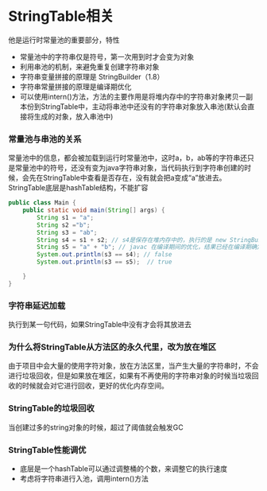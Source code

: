 # StringTable相关
他是运行时常量池的重要部分，特性
* 常量池中的字符串仅是符号，第一次用到时才会变为对象
* 利用串池的机制，来避免重复创建字符串对象
* 字符串变量拼接的原理是 StringBuilder（1.8）
* 字符串常量拼接的原理是编译期优化
* 可以使用intern()方法，方法的主要作用是将堆内存中的字符串对象拷贝一副本份到StringTable中，主动将串池中还没有的字符串对象放入串池(默认会直接将生成的对象，放入串池中)
### 常量池与串池的关系
常量池中的信息，都会被加载到运行时常量池中，这时a，b，ab等的字符串还只是常量池中的符号，还没有变为java字符串对象，当代码执行到字符串创建的时候，会先在StringTable中查看是否存在，没有就会把a变成“a”放进去。StringTable底层是hashTable结构，不能扩容
```java
public class Main {
    public static void main(String[] args) {
        String s1 = "a";
        String s2 ="b";
        String s3 = "ab";
        String s4 = s1 + s2; // s4是保存在堆内存中的，执行的是 new StringBuilder().append("a").append("b").toString().相当于new String()
        String s5 = "a" + "b"; // javac 在编译期间的优化，结果已经在编译期确定为ab了，不会变
        System.out.println(s3 == s4); // false
        System.out.println(s3 == s5);  // true

    }
}
```
### 字符串延迟加载
执行到某一句代码，如果StringTable中没有才会将其放进去
### 为什么将StringTable从方法区的永久代里，改为放在堆区
由于项目中会大量的使用字符对象，放在方法区里，当产生大量的字符串时，不会进行垃圾回收，但是如果放在堆区，如果有不再使用的字符串对象的时候当垃圾回收的时候就会对它进行回收，更好的优化内存空间。
### StringTable的垃圾回收
当创建过多的string对象的时候，超过了阈值就会触发GC
### StringTable性能调优
* 底层是一个hashTable可以通过调整桶的个数，来调整它的执行速度
* 考虑将字符串进行入池，调用intern()方法
